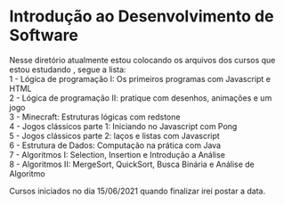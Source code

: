 # Introdução ao Desenvolvimento de Software
 
Nesse diretório atualmente estou colocando os arquivos dos cursos que estou estudando , segue a lista:
<br>1 - Lógica de programação I: Os primeiros programas com Javascript e HTML
<br>2 - Lógica de programação II: pratique com desenhos, animações e um jogo
<br>3 - Minecraft: Estruturas lógicas com redstone
<br>4 - Jogos clássicos parte 1: Iniciando no Javascript com Pong
<br>5 - Jogos clássicos parte 2: laços e listas com Javascript
<br>6 - Estrutura de Dados: Computação na prática com Java
<br>7 - Algoritmos I: Selection, Insertion e Introdução a Análise
<br>8 - Algoritmos II: MergeSort, QuickSort, Busca Binária e Análise de Algoritmo


Cursos iniciados no dia 15/06/2021 quando finalizar irei postar a data. 

